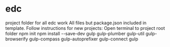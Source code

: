 # edc
project folder for all edc work
All files but package.json included in template.
Follow instructions for new projects:
Open terminal to project root folder
npm init
npm install --save-dev gulp gulp-plumber gulp-util gulp-browserify gulp-compass gulp-autoprefixer gulp-connect
gulp